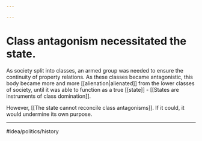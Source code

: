 ```yaml
---

---
```

# Class antagonism necessitated the state. 
As society split into classes, an armed group was needed to ensure the continuity of property relations. As these classes became antagonistic, this body became more and more [[alienation|alienated]] from the lower classes of society, until it was able to function as a true [[state]] - [[States are instruments of class domination]]. 

However, [[The state cannot reconcile class antagonisms]]. If it could, it would undermine its own purpose. 

---
#idea/politics/history 